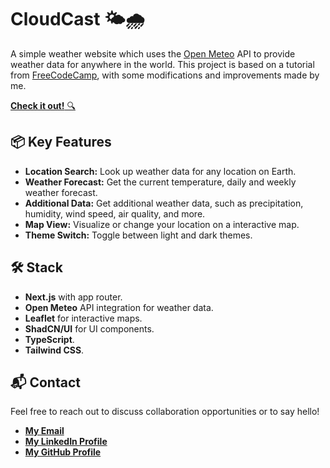 # CloudCast 🌤️🌧️

A simple weather website which uses the [Open Meteo](https://open-meteo.com) API to provide weather data for anywhere in the world. This project is based on a tutorial from [FreeCodeCamp](https://www.youtube.com/watch?v=Reny0cTTv24), with some modifications and improvements made by me.

[**Check it out!** 🔍](https://cloudcast-live.vercel.app)

## 📦 Key Features

- **Location Search:** Look up weather data for any location on Earth.
- **Weather Forecast:** Get the current temperature, daily and weekly weather forecast.
- **Additional Data:** Get additional weather data, such as precipitation, humidity, wind speed, air quality, and more.
- **Map View:** Visualize or change your location on a interactive map.
- **Theme Switch:** Toggle between light and dark themes.

## 🛠️ Stack

- **Next.js** with app router.
- **Open Meteo** API integration for weather data.
- **Leaflet** for interactive maps.
- **ShadCN/UI** for UI components.
- **TypeScript**.
- **Tailwind CSS**.

## 📬 Contact

Feel free to reach out to discuss collaboration opportunities or to say hello!

- [**My Email**](mailto:matheus.felipe.19rt@gmail.com)
- [**My LinkedIn Profile**](https://www.linkedin.com/in/matheus-mortari-19rt)
- [**My GitHub Profile**](https://github.com/matimortari)
